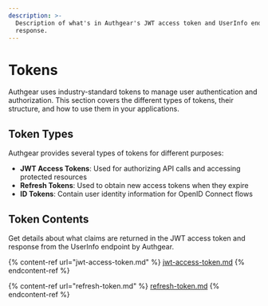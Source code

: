 ```yaml
---
description: >-
  Description of what's in Authgear's JWT access token and UserInfo endpoint
  response.
---
```


# Tokens

Authgear uses industry-standard tokens to manage user authentication and authorization. This section covers the different types of tokens, their structure, and how to use them in your applications.

## Token Types

Authgear provides several types of tokens for different purposes:

- **JWT Access Tokens**: Used for authorizing API calls and accessing protected resources
- **Refresh Tokens**: Used to obtain new access tokens when they expire
- **ID Tokens**: Contain user identity information for OpenID Connect flows

## Token Contents

Get details about what claims are returned in the JWT access token and response from the UserInfo endpoint by Authgear.

{% content-ref url="jwt-access-token.md" %}
[jwt-access-token.md](jwt-access-token.md)
{% endcontent-ref %}

{% content-ref url="refresh-token.md" %}
[refresh-token.md](refresh-token.md)
{% endcontent-ref %}
